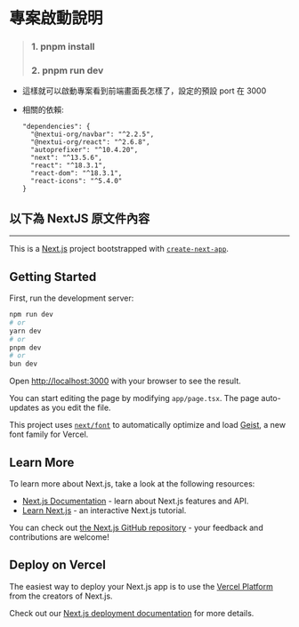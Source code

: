 # 專案啟動說明

> ### 1. pnpm install
>
> ### 2. pnpm run dev

- 這樣就可以啟動專案看到前端畫面長怎樣了，設定的預設 port 在 3000

- 相關的依賴:
  ```
  "dependencies": {
    "@nextui-org/navbar": "^2.2.5",
    "@nextui-org/react": "^2.6.8",
    "autoprefixer": "^10.4.20",
    "next": "^13.5.6",
    "react": "^18.3.1",
    "react-dom": "^18.3.1",
    "react-icons": "^5.4.0"
  }
  ```

## 以下為 NextJS 原文件內容

---

This is a [Next.js](https://nextjs.org) project bootstrapped with [`create-next-app`](https://nextjs.org/docs/app/api-reference/cli/create-next-app).

## Getting Started

First, run the development server:

```bash
npm run dev
# or
yarn dev
# or
pnpm dev
# or
bun dev
```

Open [http://localhost:3000](http://localhost:3000) with your browser to see the result.

You can start editing the page by modifying `app/page.tsx`. The page auto-updates as you edit the file.

This project uses [`next/font`](https://nextjs.org/docs/app/building-your-application/optimizing/fonts) to automatically optimize and load [Geist](https://vercel.com/font), a new font family for Vercel.

## Learn More

To learn more about Next.js, take a look at the following resources:

- [Next.js Documentation](https://nextjs.org/docs) - learn about Next.js features and API.
- [Learn Next.js](https://nextjs.org/learn) - an interactive Next.js tutorial.

You can check out [the Next.js GitHub repository](https://github.com/vercel/next.js) - your feedback and contributions are welcome!

## Deploy on Vercel

The easiest way to deploy your Next.js app is to use the [Vercel Platform](https://vercel.com/new?utm_medium=default-template&filter=next.js&utm_source=create-next-app&utm_campaign=create-next-app-readme) from the creators of Next.js.

Check out our [Next.js deployment documentation](https://nextjs.org/docs/app/building-your-application/deploying) for more details.
